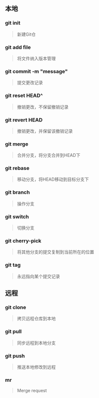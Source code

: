 ## **本地**
### **git init**
> 新建Git仓

### **git add file**
> 将文件纳入版本管理

### **git commit -m "message"**
> 提交更改记录

### **git reset HEAD^**
> 撤销更改，不保留撤销记录

### **git revert HEAD**
> 撤销更改，并保留该撤销记录

### **git merge**
> 合并分支，将分支合并到HEAD下

### **git rebase**
> 移动分支，将HEAD移动到目标分支下

### **git branch**
> 操作分支

### **git switch**
> 切换分支

### **git cherry-pick**
> 将其他分支的提交复制到当前所在的位置

### **git tag**
> 永远指向某个提交记录

## 远程
### **git clone**
> 拷贝远程仓库到本地

### **git pull**
> 同步远程到本地分支

### **git push**
> 推送本地修改到远程

### **mr**
> Merge request